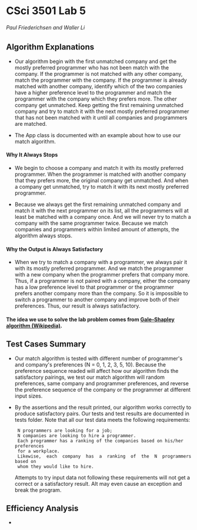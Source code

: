 # CSci 3501 Lab 5

###### Paul Friederichsen and Waller Li

## Algorithm Explanations

- Our algorithm begin with the first unmatched company and get the mostly preferred programmer who has not been match 
  with the company. If the programmer is not matched with any other company, match the programmer with the company. If 
  the programmer is already matched with another company, identify which of the two companies have a higher preference 
  level to the programmer and match the programmer with the company which they prefers more. The other company get 
  unmatched. Keep getting the first remaining unmatched company and try to match it with the next mostly preferred
  programmer that has not been matched with it until all companies and programmers are matched.
  
- The App class is documented with an example about how to use our match algorithm.
  
#### Why It Always Stops

- We begin to choose a company and match it with its mostly preferred programmer. When the programmer is matched with
  another company that they prefers more, the original company get unmatched. And when a company get unmatched, try to 
  match it with its next mostly preferred programmer. 
  
- Because we always get the first remaining unmatched company and match it with the next programmer on its list, 
  all the programmers will at least be matched with a company once. And we will never try to match a company with the 
  same programmer twice. Because we match companies and programmers within limited amount of attempts, the algorithm 
  always stops.
  
#### Why the Output is Always Satisfactory

- When we try to match a company with a programmer, we always pair it with its mostly preferred programmer. And we 
  match the programmer with a new company when the programmer prefers that company more. Thus, if a programmer is not 
  paired with a company, either the company has a low preference level to that programmer or the programmer prefers 
  another company more than the company. So it is impossible to switch a programmer to another company and improve 
  both of their preferences. Thus, our result is always satisfactory.
  
#### The idea we use to solve the lab problem comes from [Gale–Shapley algorithm (Wikipedia)](https://en.wikipedia.org/wiki/Stable_marriage_problem).  
  
## Test Cases Summary

- Our match algorithm is tested with different number of programmer's and company's preferences (N = 0, 1, 2, 3, 5, 10).
  Because the preference sequence readed will affect how our algorithm finds the satisfactory pairings, we test our 
  match algorithm will random preferences, same company and programmer preferences, and reverse the preference sequence 
  of the company or the programmer at different input sizes.  
  
- By the assertions and the result printed, our algorithm works correctly to produce satisfactory pairs. 
  Our tests and test results are documented in tests folder. Note that all our test data meets the following 
  requirements: 
  
       N programmers are looking for a job;
       N companies are looking to hire a programmer.
       Each programmer has a ranking of the companies based on his/her preferences
       for a workplace.
       Likewise,  each  company  has  a  ranking  of  the  N  programmers based on
       whom they would like to hire.
  
  Attempts to try input data not following these requirements will not get a correct or a satisfactory result. AIt may 
  even cause an exception and break the program.
 
## Efficiency Analysis

- 
